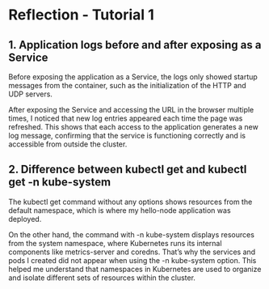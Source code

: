 # Reflection - Tutorial 1 

## 1. Application logs before and after exposing as a Service

Before exposing the application as a Service, the logs only showed startup messages from the container, such as the initialization of the HTTP and UDP servers.

After exposing the Service and accessing the URL in the browser multiple times, I noticed that new log entries appeared each time the page was refreshed. This shows that each access to the application generates a new log message, confirming that the service is functioning correctly and is accessible from outside the cluster.

## 2. Difference between kubectl get and kubectl get -n kube-system

The kubectl get command without any options shows resources from the default namespace, which is where my hello-node application was deployed.

On the other hand, the command with -n kube-system displays resources from the system namespace, where Kubernetes runs its internal components like metrics-server and coredns. That’s why the services and pods I created did not appear when using the -n kube-system option. This helped me understand that namespaces in Kubernetes are used to organize and isolate different sets of resources within the cluster.

